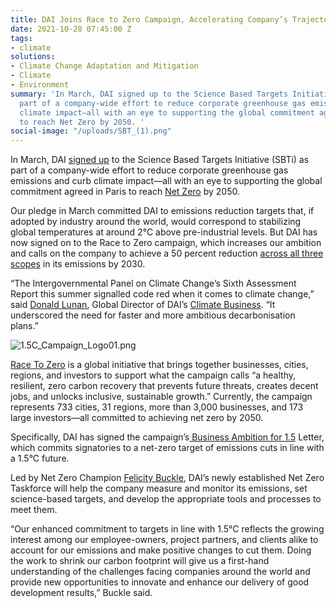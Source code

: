 ```yaml
---
title: DAI Joins Race to Zero Campaign, Accelerating Company’s Trajectory to Net Zero
date: 2021-10-28 07:45:00 Z
tags:
- climate
solutions:
- Climate Change Adaptation and Mitigation
- Climate
- Environment
summary: 'In March, DAI signed up to the Science Based Targets Initiative (SBTi) as
  part of a company-wide effort to reduce corporate greenhouse gas emissions and curb
  climate impact—all with an eye to supporting the global commitment agreed in Paris
  to reach Net Zero by 2050. '
social-image: "/uploads/SBT_(1).png"
---
```


In March, DAI [signed up](https://www.dai.com/news/dai-commits-to-science-based-targets-initiative-to-reduce-greenhouse-gas-emissions) to the Science Based Targets Initiative (SBTi) as part of a company-wide effort to reduce corporate greenhouse gas emissions and curb climate impact—all with an eye to supporting the global commitment agreed in Paris to reach [Net Zero](https://sciencebasedtargets.org/net-zero) by 2050. 

Our pledge in March committed DAI to emissions reduction targets that, if adopted by industry around the world, would correspond to stabilizing global temperatures at around 2°C above pre-industrial levels. But DAI has now signed on to the Race to Zero campaign, which increases our ambition and calls on the company to achieve a 50 percent reduction [across all three scopes](https://www.ghgprotocol.org/sites/default/files/ghgp/standards_supporting/Diagram%20of%20scopes%20and%20emissions%20across%20the%20value%20chain.pdf) in its emissions by 2030.

“The Intergovernmental Panel on Climate Change’s Sixth Assessment Report this summer signalled code red when it comes to climate change,” said [Donald Lunan](https://www.dai.com/who-we-are/our-team/donald-lunan), Global Director of DAI’s [Climate Business](https://www.dai.com/our-work/solutions/climate). “It underscored the need for faster and more ambitious decarbonisation plans.”

![1.5C_Campaign_Logo01.png](/uploads/1.5C_Campaign_Logo01.png)

[Race To Zero](https://unfccc.int/climate-action/race-to-zero-campaign#eq-2) is a global initiative that brings together businesses, cities, regions, and investors to support what the campaign calls “a healthy, resilient, zero carbon recovery that prevents future threats, creates decent jobs, and unlocks inclusive, sustainable growth.” Currently, the campaign represents 733 cities, 31 regions, more than 3,000 businesses, and 173 large investors—all committed to achieving net zero by 2050.

Specifically, DAI has signed the campaign’s[ Business Ambition for 1.5](https://sciencebasedtargets.org/business-ambition-for-1-5c/) Letter, which commits signatories to a net-zero target of emissions cuts in line with a 1.5°C future.

Led by Net Zero Champion [Felicity Buckle](https://www.dai.com/who-we-are/our-team/felicity-buckle), DAI’s newly established Net Zero Taskforce will help the company measure and monitor its emissions, set science-based targets, and develop the appropriate tools and processes to meet them. 

“Our enhanced commitment to targets in line with 1.5°C reflects the growing interest among our employee-owners, project partners, and clients alike to account for our emissions and make positive changes to cut them. Doing the work to shrink our carbon footprint will give us a first-hand understanding of the challenges facing companies around the world and provide new opportunities to innovate and enhance our delivery of good development results,” Buckle said. 